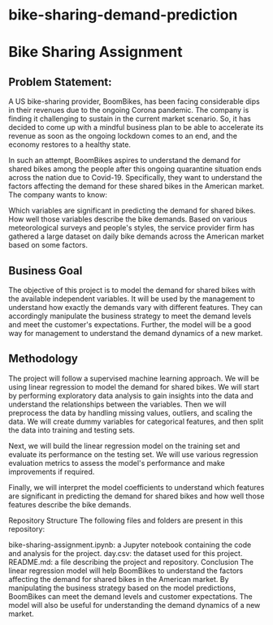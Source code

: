 # bike-sharing-demand-prediction
# Bike Sharing Assignment

## Problem Statement:

A US bike-sharing provider, BoomBikes, has been facing considerable dips in their revenues due to the ongoing Corona pandemic. The company is finding it challenging to sustain in the current market scenario. So, it has decided to come up with a mindful business plan to be able to accelerate its revenue as soon as the ongoing lockdown comes to an end, and the economy restores to a healthy state.

In such an attempt, BoomBikes aspires to understand the demand for shared bikes among the people after this ongoing quarantine situation ends across the nation due to Covid-19. Specifically, they want to understand the factors affecting the demand for these shared bikes in the American market. The company wants to know:

Which variables are significant in predicting the demand for shared bikes.
How well those variables describe the bike demands.
Based on various meteorological surveys and people's styles, the service provider firm has gathered a large dataset on daily bike demands across the American market based on some factors.

## Business Goal
The objective of this project is to model the demand for shared bikes with the available independent variables. It will be used by the management to understand how exactly the demands vary with different features. They can accordingly manipulate the business strategy to meet the demand levels and meet the customer's expectations. Further, the model will be a good way for management to understand the demand dynamics of a new market.

## Methodology
The project will follow a supervised machine learning approach. We will be using linear regression to model the demand for shared bikes. We will start by performing exploratory data analysis to gain insights into the data and understand the relationships between the variables. Then we will preprocess the data by handling missing values, outliers, and scaling the data. We will create dummy variables for categorical features, and then split the data into training and testing sets.

Next, we will build the linear regression model on the training set and evaluate its performance on the testing set. We will use various regression evaluation metrics to assess the model's performance and make improvements if required.

Finally, we will interpret the model coefficients to understand which features are significant in predicting the demand for shared bikes and how well those features describe the bike demands.

Repository Structure
The following files and folders are present in this repository:

bike-sharing-assignment.ipynb: a Jupyter notebook containing the code and analysis for the project.
day.csv: the dataset used for this project.
README.md: a file describing the project and repository.
Conclusion
The linear regression model will help BoomBikes to understand the factors affecting the demand for shared bikes in the American market. By manipulating the business strategy based on the model predictions, BoomBikes can meet the demand levels and customer expectations. The model will also be useful for understanding the demand dynamics of a new market.
